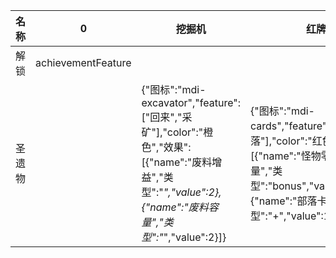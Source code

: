 | 名称  |  0  | 挖掘机 | 红牌  | 公文包 | 奇怪的植物 | 有益的病毒 |
| --- | --- | --- | --- | --- | ----- | ----- |
| 解锁 | achievementFeature |  |  |  |  |  |
| 圣遗物 |  | {"图标":"mdi-excavator","feature":["回来","采矿"],"color":"橙色","效果":[{"name":"废料增益","类型":"*","value":2},{"name":"废料容量","类型":"*","value":2}]} | {"图标":"mdi-cards","feature":["回来","部落"],"color":"红色","效果":[{"name":"怪物零件容量","类型":"bonus","value":"$10K$"},{"name":"部落卡片容量","类型":"+","value":1}]} | {"图标":"mdi-briefcase","feature":["回来","宝藏"],"color":"pale-blue","效果":[{"name":"宝藏插槽","类型":"+","value":8}]} | {"图标":"mdi-sprout","feature":["回来","村庄","农场"],"color":"pale-紫色","效果":[{"name":"材料增益","类型":"*","value":2},{"name":"作物增益","类型":"*","value":2}]} | {"图标":"mdi-virus","feature":["回来","采矿","部落"],"color":"pale-绿色","效果":[{"name":"韧性","类型":"*","value":0.5},{"name":"腐败","类型":"bonus","value":"[Unsupported Node: UnaryExpression]"}]} |
